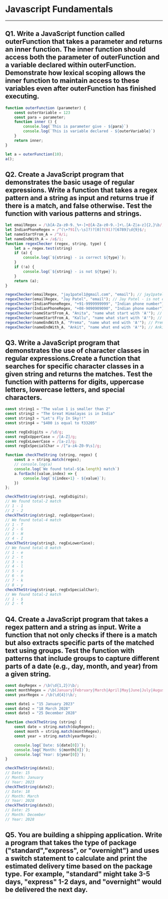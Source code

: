 # Javascript Fundamentals
___
## Q1. Write a JavaScript function called outerFunction that takes a parameter and returns an inner function. The inner function should access both the parameter of outerFunction and a variable declared within outerFunction. Demonstrate how lexical scoping allows the inner function to maintain access to these variables even after outerFunction has finished executing.

```javascript
function outerFunction (parameter) {
    const outerVariable = 123
    const para = parameter;
    function inner () {
        console.log(`This is parameter give - ${para}`)
        console.log(`This is variable declared - ${outerVariable}`)
    }
    return inner;
}

let a = outerFunction(10);
a();
```

## Q2. Create a JavaScript program that demonstrates the basic usage of regular expressions. Write a function that takes a regex pattern and a string as input and returns true if there is a match, and false otherwise. Test the function with various patterns and strings.
```javascript
let emailRegex = /\b[A-Za-z0-9._%+-]+@[A-Za-z0-9.-]+\.[A-Z|a-z]{2,}\b/;
let IndianPhoneRegex = /^(\+?91[\-\s]?)?[0]?(91)?[6789]\d{9}$/;
let nameStartFrom_A = /^A/i;
let nameEndWith_A = /a$/i;
function regexChecker (regex, string, type) {
    let a = regex.test(string)
    if (a) {
        console.log(`${string} - is correct ${type}`);
    }
    if (!a) {
        console.log(`${string} - is not ${type}`);
    }
    return (a);
}

regexChecker(emailRegex, "jay1patel1@gmail.com", "email"); // jay1patel1@gmail.com - is correct email
regexChecker(emailRegex, "Jay Patel", "email"); // Jay Patel - is not email
regexChecker(IndianPhoneRegex, "+91-9999999999", "Indian phone number"); // +91-9999999999 - is correct Indian phone number
regexChecker(IndianPhoneRegex, "+08-9090909090", "Indian phone number"); // +08-9090909090 - is not Indian phone number
regexChecker(nameStartFrom_A, "Anita", "name what start with 'A'"); // Anita - is correct name what start with 'A'
regexChecker(nameStartFrom_A, "Kallu", "name what start with 'A'"); // Kallu - is not name what start with 'A'
regexChecker(nameEndWith_A, "Prema", "name what end with 'A'"); // Prema - is correct name what end with 'A'
regexChecker(nameEndWith_A, "Ankit", "name what end with 'A'"); // Ankit - is not name what end with 'A'
```

## Q3. Write a JavaScript program that demonstrates the use of character classes in regular expressions.Create a function that searches for specific character classes in a given string and returns the matches. Test the function with patterns for digits, uppercase letters, lowercase letters, and special characters.
```javascript
const string1 = "The value 1 is smaller than 2"
const string2 = "The Great Himalayas is in India"
const string3 = "Let's Fly In Sky!!"
const string4 = "$400 is equal to ₹33205"

const regExDigits = /\d/g;
const regExUpperCase = /[A-Z]/g;
const regExLowerCase = /[a-z]/g;
const regExSpecialChar = /[^a-zA-Z0-9\s]/g;

function checkTheString (string, regex) {
    const a = string.match(regex);
    // console.log(a)
    console.log(`We found total-${a.length} match`)
    a.forEach((value,index) => {
        console.log(`${index+1} - ${value}`);
    })
};

checkTheString(string1, regExDigits);
// We found total-2 match
// 1 - 1
// 2 - 2
checkTheString(string2, regExUpperCase);
// We found total-4 match
// 1 - T
// 2 - G
// 3 - H
// 4 - I
checkTheString(string3, regExLowerCase);
// We found total-8 match
// 1 - e
// 2 - t
// 3 - s
// 4 - l
// 5 - y
// 6 - n
// 7 - k
// 8 - y
checkTheString(string4, regExSpecialChar);
// We found total-2 match
// 1 - $
// 2 - ₹
```

## Q4. Create a JavaScript program that takes a regex pattern and a string as input. Write a function that not only checks if there is a match but also extracts specific parts of the matched text using groups. Test the function with patterns that include groups to capture different parts of a date (e.g., day, month, and year) from a given string.
```javascript
const dayRegex = /\b(\d{1,2})\b/;
const monthRegex = /\b(January|February|March|April|May|June|July|August|September|October|November|December)\b/;;
const yearRegex = /\b(\d{4})\b/;

const date1 = "15 January 2023"
const date2 = "18 March 2028"
const date3 = "25 December 2028"

function checkTheString (string) {
    const date = string.match(dayRegex);
    const month = string.match(monthRegex);
    const year = string.match(yearRegex);

    console.log(`Date: ${date[0]}`);
    console.log(`Month: ${month[0]}`);
    console.log(`Year: ${year[0]}`);
}

checkTheString(date1);
// Date: 15
// Month: January
// Year: 2023
checkTheString(date2);
// Date: 18
// Month: March
// Year: 2028
checkTheString(date3);
// Date: 25
// Month: December
// Year: 2028
```

## Q5. You are building a shipping application. Write a program that takes the type of package ("standard","express", or "overnight") and uses a switch statement to calculate and print the estimated delivery time based on the package type. For example, "standard" might take 3-5 days, "express" 1-2 days, and "overnight" would be delivered the next day.